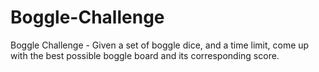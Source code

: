 # Boggle-Challenge
Boggle Challenge - Given a set of boggle dice, and a time limit, come up with the best possible boggle board and its corresponding score.
